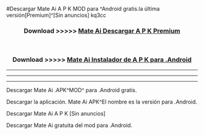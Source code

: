 #Descargar Mate Ai  A P K MOD para ^Android gratis.la última versión[Premium]^[Sin anuncios] kq3cc



<div align="center">
<h3>Download >>>>> <a href="https://es-web.web.app/?es= ${title}">Mate Ai  Descargar A P K Premium</a></h3><br>

<h3>Download >>>>> <a href="https://es-web.web.app/?es= ${title}">Mate Ai  Instalador de A P K para .Android</a></h3>
</div>


----------------------------------------------------------

----------------------------------------------------------

----------------------------------------------------------

Descargar Mate Ai  .APK^MOD^ para .Android gratis.

Descargar la aplicación. Mate Ai  APK^El nombre es la versión para .Android.

Descargar Mate Ai  A P K [Sin anuncios]

Descargar Mate Ai  gratuita del mod para .Android.